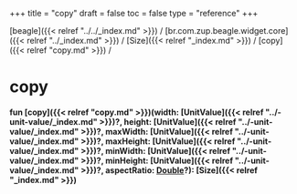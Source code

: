 +++
title = "copy"
draft = false
toc = false
type = "reference"
+++

[beagle]({{< relref "../../_index.md" >}}) / [br.com.zup.beagle.widget.core]({{< relref "../_index.md" >}}) / [Size]({{< relref "_index.md" >}}) / [copy]({{< relref "copy.md" >}}) / 



# copy  
  
<b><b>fun [copy]({{< relref "copy.md" >}})(width: [UnitValue]({{< relref "../-unit-value/_index.md" >}})?, height: [UnitValue]({{< relref "../-unit-value/_index.md" >}})?, maxWidth: [UnitValue]({{< relref "../-unit-value/_index.md" >}})?, maxHeight: [UnitValue]({{< relref "../-unit-value/_index.md" >}})?, minWidth: [UnitValue]({{< relref "../-unit-value/_index.md" >}})?, minHeight: [UnitValue]({{< relref "../-unit-value/_index.md" >}})?, aspectRatio: [Double](https://kotlinlang.org/api/latest/jvm/stdlib/kotlin/-double/index.html)?): [Size]({{< relref "_index.md" >}})</b></b>  



